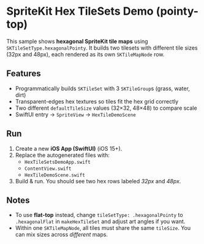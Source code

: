 
# SpriteKit Hex TileSets Demo (pointy-top)

This sample shows **hexagonal SpriteKit tile maps** using `SKTileSetType.hexagonalPointy`. It builds two tilesets with different tile sizes (32px and 48px), each rendered as its own `SKTileMapNode` row.

## Features
- Programmatically builds `SKTileSet` with 3 `SKTileGroup`s (grass, water, dirt)
- Transparent-edges hex textures so tiles fit the hex grid correctly
- Two different `defaultTileSize` values (32×32, 48×48) to compare scale
- SwiftUI entry → `SpriteView` → `HexTileDemoScene`

## Run
1. Create a new **iOS App (SwiftUI)** (iOS 15+).
2. Replace the autogenerated files with:
   - `HexTileSetsDemoApp.swift`
   - `ContentView.swift`
   - `HexTileDemoScene.swift`
3. Build & run. You should see two hex rows labeled *32px* and *48px*.

## Notes
- To use **flat-top** instead, change `tileSetType: .hexagonalPointy` to `.hexagonalFlat` in `makeHexTileSet` and adjust art angles if you want.
- Within one `SKTileMapNode`, all tiles must share the same `tileSize`. You can mix sizes across *different* maps.
